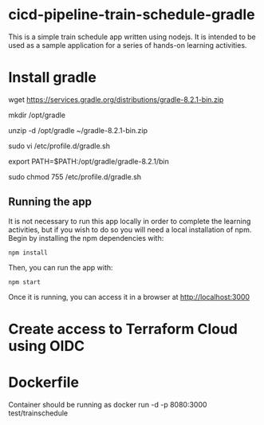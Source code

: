 # cicd-pipeline-train-schedule-gradle

This is a simple train schedule app written using nodejs. It is intended to be used as a sample application for a series of hands-on learning activities.

# Install gradle

wget https://services.gradle.org/distributions/gradle-8.2.1-bin.zip

mkdir /opt/gradle

unzip -d /opt/gradle ~/gradle-8.2.1-bin.zip

sudo vi /etc/profile.d/gradle.sh

export PATH=$PATH:/opt/gradle/gradle-8.2.1/bin

sudo chmod 755 /etc/profile.d/gradle.sh


## Running the app

It is not necessary to run this app locally in order to complete the learning activities, but if you wish to do so you will need a local installation of npm. Begin by installing the npm dependencies with:

    npm install

Then, you can run the app with:

    npm start

Once it is running, you can access it in a browser at [http://localhost:3000](http://localhost:3000)

# Create access to Terraform Cloud using OIDC

# Dockerfile

Container should be running as docker run -d -p 8080:3000 test/trainschedule